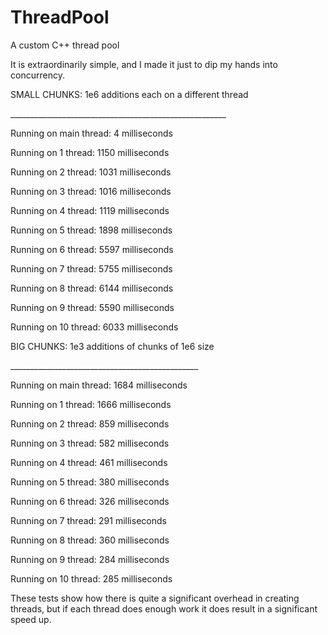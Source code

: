 # ThreadPool
A custom C++ thread pool 

It is extraordinarily simple, and I made it just to dip my hands into concurrency. 
                 
SMALL CHUNKS: 1e6 additions each on a different thread

\_\_\_\_\_\_\_\_\_\_\_\_\_\_\_\_\_\_\_\_\_\_\_\_\_\_\_\_\_\_\_\_\_\_\_\_\_\_\_\_\_\_\_\_\_\_\_\_\_\_\_\_\_\_

Running on main thread: 4 milliseconds

Running on 1 thread: 1150 milliseconds

Running on 2 thread: 1031 milliseconds

Running on 3 thread: 1016 milliseconds

Running on 4 thread: 1119 milliseconds

Running on 5 thread: 1898 milliseconds

Running on 6 thread: 5597 milliseconds

Running on 7 thread: 5755 milliseconds

Running on 8 thread: 6144 milliseconds

Running on 9 thread: 5590 milliseconds

Running on 10 thread: 6033 milliseconds

BIG CHUNKS: 1e3 additions of chunks of 1e6 size

\_\_\_\_\_\_\_\_\_\_\_\_\_\_\_\_\_\_\_\_\_\_\_\_\_\_\_\_\_\_\_\_\_\_\_\_\_\_\_\_\_\_\_\_\_\_\_

Running on main thread: 1684 milliseconds

Running on 1 thread: 1666 milliseconds

Running on 2 thread: 859 milliseconds

Running on 3 thread: 582 milliseconds

Running on 4 thread: 461 milliseconds

Running on 5 thread: 380 milliseconds

Running on 6 thread: 326 milliseconds

Running on 7 thread: 291 milliseconds

Running on 8 thread: 360 milliseconds

Running on 9 thread: 284 milliseconds

Running on 10 thread: 285 milliseconds

These tests show how there is quite a significant overhead in creating threads, but if each thread does enough work it does result in a significant speed up.
